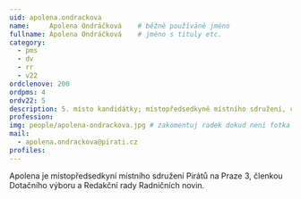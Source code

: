 ```yaml
---
uid: apolena.ondrackova
name:     Apolena Ondráčková  	# běžně používáné jméno
fullname: Apolena Ondráčková  	# jméno s tituly etc.
category:
  - pms
  - dv
  - rr
  - v22
ordclenove: 200
ordpms: 4
ordv22: 5
description: 5. místo kandidátky; místopředsedkyně místního sdružení, členka Dotačního výboru a Redakční rady Radničních novin # zobrazuje se v lide
profession: 
img: people/apolena-ondrackova.jpg # zakomentuj radek dokud není fotka
mail:
  - apolena.ondrackova@pirati.cz
profiles:
---
```


Apolena je místopředsedkyní místního sdružení Pirátů na Praze 3, členkou Dotačního výboru a Redakční rady Radničních novin.
